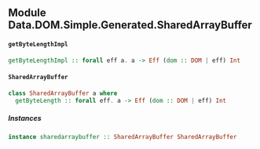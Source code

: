 ## Module Data.DOM.Simple.Generated.SharedArrayBuffer

#### `getByteLengthImpl`

``` purescript
getByteLengthImpl :: forall eff a. a -> Eff (dom :: DOM | eff) Int
```

#### `SharedArrayBuffer`

``` purescript
class SharedArrayBuffer a where
  getByteLength :: forall eff. a -> Eff (dom :: DOM | eff) Int
```

##### Instances
``` purescript
instance sharedarraybuffer :: SharedArrayBuffer SharedArrayBuffer
```


